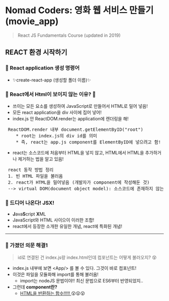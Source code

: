 # Nomad Coders: 영화 웹 서비스 만들기 (movie_app)
> React JS Fundamentals Course (updated in 2019)
## REACT 환경 시작하기
### 🚩 React application 생성 명령어
* ✨create-react-app (생성할 폴더 이름)✨

### 🚩 React에서 Html이 보이지 않는 이유? 🤔
* 쓰이는 모든 요소를 생성하여 JavaScript로 만들어서 HTML로 밀어 넣음!
* 모든 react application을 div 사이에 집어 넣어!
* index.js 안 ReactDOM.render는 application에 렌더링을 해!
<pre> ReactDOM.render 내부 document.getElementByID("root")
    * root는 index.js의 div id를 의미
    * 즉, react는 app.js component를 ElementByID에 넣으려고 함!
</pre>
* react는 소스코드에 처음부터 HTML을 넣지 않고, HTML에서 HTML을 추가하거나 제거하는 법을 알고 있음!
<pre> react 동작 방법 정리
 1. 빈 HTML 파일을 불러옴
 2. react가 HTML을 밀어넣음 (개발자가 component에 작성해둔 것)
 --> virtual DOM(document object model): 소스코드에 존재하지 않는 것을 만들어 내는 것!
</pre>

### 🚩 드디어 나온다! JSX!
* <b>J</b>ava<b>S</b>cript <b>X</b>ML
* JavaScript와 HTML 사이으이 이러한 조합!
* react에서 등장한 소개한 유일한 개념, react에 특화된 개념!

- - -
### 🌈 가졌던 의문 해결1
> id로 연결된 건 index.js랑 index.html인데 컴포넌트는 어떻게 불러오지? 😵
* index.js 내부에 보면 &lt;App/> 를 볼 수 있다. 그것이 바로 컴포넌트!
* 이것은 파일을 모듈화해 import를 통해 불러옴!
  * import는 nodeJS 문법이야!! 최신 문법으로 ES6부터 반영되었지..
* 그런데 <b>component란?</b>
  * <u>HTML을 반환하는 함수!!!!! </u> 😲😲😲